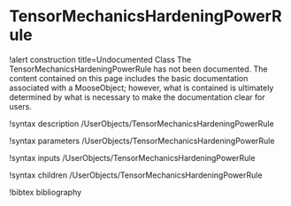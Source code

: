 <!-- MOOSE Documentation Stub: Remove this when content is added. -->

# TensorMechanicsHardeningPowerRule

!alert construction title=Undocumented Class
The TensorMechanicsHardeningPowerRule has not been documented. The content contained on this page
includes the basic documentation associated with a MooseObject; however, what is contained is
ultimately determined by what is necessary to make the documentation clear for users.

!syntax description /UserObjects/TensorMechanicsHardeningPowerRule

!syntax parameters /UserObjects/TensorMechanicsHardeningPowerRule

!syntax inputs /UserObjects/TensorMechanicsHardeningPowerRule

!syntax children /UserObjects/TensorMechanicsHardeningPowerRule

!bibtex bibliography

